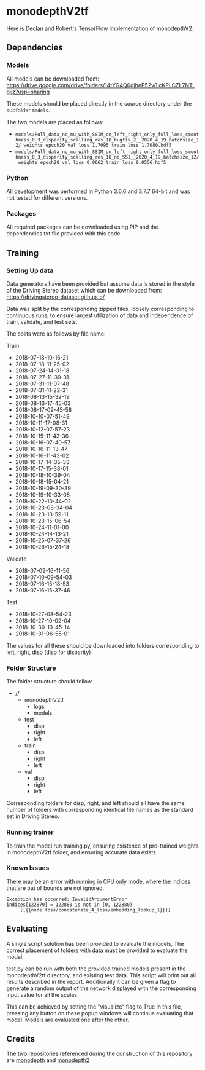 # monodepthV2tf

Here is Declan and Robert's TensorFlow implementation of monodepthV2.

## Dependencies

### Models
All models can be downloaded from:
https://drive.google.com/drive/folders/14tYG4Q0djheP52v8lcKPLCZL7NT-gjjz?usp=sharing

These models should be placed directly in the source directory under the subfolder `models`.

The two models are placed as follows:
- `models/Full_data_no_mu_with_SSIM_on_left_right_only_full_loss_smoothness_0_3_disparity_scalling_res_18_bugfix_2__2020_4_19_batchsize_12/_weights_epoch20_val_loss_1.7095_train_loss_1.7080.hdf5`
- `models/Full_data_no_mu_with_SSIM_on_left_right_only_full_loss_smoothness_0_3_disparity_scalling_res_18_no_SSI__2020_4_19_batchsize_12/_weights_epoch20_val_loss_0.0662_train_loss_0.0556.hdf5`

### Python

All development was performed in Python 3.6.6 and 3.7.7 64-bit and was not tested for different versions.

### Packages
All required packages can be downloaded using PIP and the dependencies.txt file provided with this code.

## Training

### Setting Up data

Data generators have been provided but assume data is stored in the style of the Driving Stereo dataset which can be downloaded from:
https://drivingstereo-dataset.github.io/

Data was split by the corresponding zipped files, loosely corresponding to continuous runs, to ensure largest utilization of data and independence of train, validate, and test sets.

The splits were as follows by file name:

Train
- 2018-07-18-10-16-21
- 2018-07-18-11-25-02
- 2018-07-24-14-31-18
- 2018-07-27-11-39-31
- 2018-07-31-11-07-48
- 2018-07-31-11-22-31
- 2018-08-13-15-32-19
- 2018-08-13-17-45-03
- 2018-08-17-09-45-58
- 2018-10-10-07-51-49
- 2018-10-11-17-08-31
- 2018-10-12-07-57-23
- 2018-10-15-11-43-36
- 2018-10-16-07-40-57
- 2018-10-16-11-13-47
- 2018-10-16-11-43-02
- 2018-10-17-14-35-33
- 2018-10-17-15-38-01
- 2018-10-18-10-39-04
- 2018-10-18-15-04-21
- 2018-10-19-09-30-39
- 2018-10-19-10-33-08
- 2018-10-22-10-44-02
- 2018-10-23-08-34-04
- 2018-10-23-13-59-11
- 2018-10-23-15-06-54
- 2018-10-24-11-01-00
- 2018-10-24-14-13-21
- 2018-10-25-07-37-26
- 2018-10-26-15-24-18

Validate
- 2018-07-09-16-11-56
- 2018-07-10-09-54-03
- 2018-07-16-15-18-53
- 2018-07-16-15-37-46

Test 
- 2018-10-27-08-54-23
- 2018-10-27-10-02-04
- 2018-10-30-13-45-14
- 2018-10-31-06-55-01

The values for all these should be downloaded into folders corresponding to left, right, disp (disp for disparity)

### Folder Structure

The folder structure should follow

- //
    - monodepthV2tf
        - logs
        - models
    - test
        - disp
        - right
        - left
    - train
        - disp
        - right
        - left
    - val
        - disp
        - right
        - left

Corresponding folders for disp, right, and left should all have the same number of folders with corresponding identical file names as the standard set in Driving Stereo.

### Running trainer

To train the model run training.py, ensuring existence of pre-trained weights in monodepthV2tf folder, and ensuring accurate data exists.

### Known Issues
There may be an error with running in CPU only mode, where the indices that are out of bounds are not ignored. 
``` 
Exception has occurred: InvalidArgumentError
indices[122879] = 122880 is not in [0, 122880)
	 [[{{node loss/concatenate_4_loss/embedding_lookup_1}}]]
```

## Evaluating 

A single script solution has been provided to evaluate the models,
The correct placement of folders with data must be provided to evaluate the model.

test.py can be run with both the provided trained models present in the monodepthV2tf directory, and existing test data. This script will print out all results described in the report. Additionally it can be given a flag to generate a random output of the network displayed with the corresponding input value for all the scales. 

This can be achieved by setting the "visualize" flag to True in this file, pressing any button on these popup windows will continue evaluating that model. Models are evaluated one after the other. 

## Credits
The two repositories referenced during the construction of this repository are [monodepth](https://github.com/mrharicot/monodepth) and [monodepth2](https://github.com/nianticlabs/monodepth2)